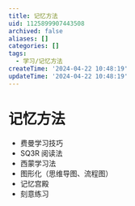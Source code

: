 ```yaml
---
title: 记忆方法
uid: 1125899907443508
archived: false
aliases: []
categories: []
tags:
  - 学习/记忆方法
createTime: '2024-04-22 10:48:19'
updateTime: '2024-04-22 10:48:19'
---
```


# 记忆方法

- 费曼学习技巧
- SQ3R 阅读法
- 西蒙学习法
- 图形化（思维导图、流程图）
- 记忆宫殿
- 刻意练习
